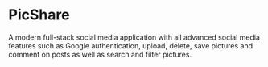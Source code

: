 # PicShare
A modern full-stack social media application with all advanced social media features such as Google authentication, upload, delete, save pictures and comment on posts as well as search and filter pictures.
